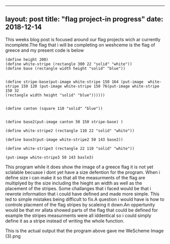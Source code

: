 
---
layout: post
title: "flag project-in progress"
date: 2018-12-14
---

This weeks blog post is focused around our flag projects wich ar currently incomplete.The flag that i will be completing on weshceme is the flag of greece and my present code is below

```(define width 300)
(define height 200)
(define white-stripe (rectangle 300 22 "solid" "white"))
(define base (rectangle width height "solid" "blue"))


(define stripe-base(put-image white-stripe 150 164 (put-image  white-stripe 150 120 (put-image white-stripe 150 76(put-image white-stripe 150 32
(rectangle width height "solid" "blue"))))))


(define canton (square 110 "solid" "blue"))


(define base2(put-image canton 50 150 stripe-base) )

(define white-stripe2 (rectangle 110 22 "solid" "white"))

(define base3(put-image white-stripe2 50 143 base2))

(define white-stripe3 (rectangle 22 110 "solid" "white"))

(put-image white-stripe3 50 143 basle3)
```

This program while it does show the image of a greece flag it is not yet sclalable becuase i dont yet have a size defention for the program. When i define size i can make it so that all the measurments of the flag are multiplyed by the size including the hieght an width as well as the placement of the stripes. Some challanges that i faced would be that i rewrote information that i could have defined and made more simple. This led to simple mistakes being difficult to fix.A question i would have is how to controle placment of the flag stripes by scaleing it down.An oppertunity would be that mr allata showed parts of the flag that could be defined for example the stripes measurments were all iddentical so i could simply define it as a stripe instead of writing the whole function.

This is the actual output that the program above gave me
WeScheme Image (3).png

